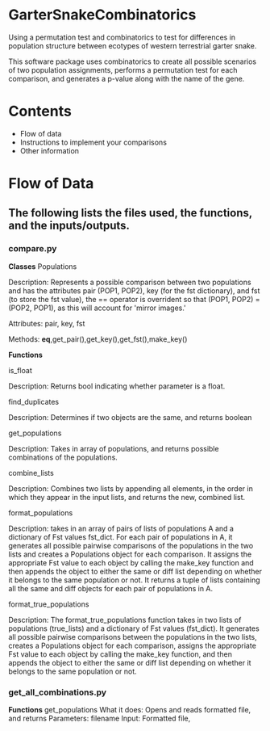 # GarterSnakeCombinatorics
Using a permutation test and combinatorics to test for differences in population structure between ecotypes of western terrestrial garter snake.

This software package uses combinatorics to create all possible scenarios of two
population assignments, performs a permutation test for each comparison, and
generates a p-value along with the name of the gene.

# Contents
* Flow of data
* Instructions to implement your comparisons
* Other information

# Flow of Data
## The following lists the files used, the functions, and the inputs/outputs.


### compare.py
**Classes**
Populations

Description: Represents a possible comparison between two populations and has
the attributes pair (POP1, POP2), key (for the fst dictionary), and fst (to
store the fst value), the == operator is overrident so that (POP1, POP2) =
(POP2, POP1), as this will account for 'mirror images.'

Attributes: pair, key, fst

Methods: __eq__,get_pair(),get_key(),get_fst(),make_key()

**Functions**

is_float

Description: Returns bool indicating whether parameter is a float.

find_duplicates

Description: Determines if two objects are the same, and returns boolean

get_populations

Description: Takes in array of populations, and returns possible combinations of
the populations.

combine_lists

Description: Combines two lists by appending all elements, in the order in which
they appear in the input lists, and returns the new, combined list.

format_populations

Description: takes in an array of pairs of lists of populations A and a
dictionary of Fst values fst_dict. For each pair of populations in A, it
generates all possible pairwise comparisons of the populations in the two lists
and creates a Populations object for each comparison. It assigns the appropriate
Fst value to each object by calling the make_key function and then appends the
object to either the same or diff list depending on whether it belongs to the
same population or not. It returns a tuple of lists containing all the same and
diff objects for each pair of populations in A.

format_true_populations

Description: The format_true_populations function takes in two lists of
populations (true_lists) and a dictionary of Fst values (fst_dict). It generates
all possible pairwise comparisons between the populations in the two lists,
creates a Populations object for each comparison, assigns the appropriate Fst
value to each object by calling the make_key function, and then appends the
object to either the same or diff list depending on whether it belongs to the
same population or not.


### get_all_combinations.py
**Functions**
get_populations
What it does: Opens and reads formatted file, and returns
Parameters: filename
Input: Formatted file,

